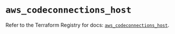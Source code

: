 # `aws_codeconnections_host`

Refer to the Terraform Registry for docs: [`aws_codeconnections_host`](https://registry.terraform.io/providers/hashicorp/aws/6.3.0/docs/resources/codeconnections_host).
